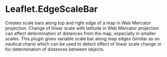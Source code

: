 # Leaflet.EdgeScaleBar
Creates scale bars along top and right edge of a map in Web Mercator projection.
Change of linear scale with latitude in Web Mercator projection can affect determination of distances from the map, especially in smaller scales. This plugin gives variable scale bar along map edges (similar as on nautical chars) which can be used to detect effect of linear scale change or for determination of distances between objects.
